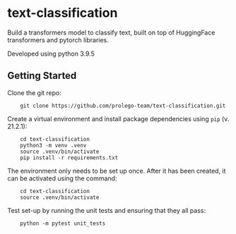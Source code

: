 # text-classification

Build a transformers model to classify text, built on top of HuggingFace transformers and pytorch libraries.

Developed using python 3.9.5

## Getting Started

Clone the git repo:

        git clone https://github.com/prolego-team/text-classification.git

Create a virtual environment and install package dependencies using `pip` (v. 21.2.1):

        cd text-classification
        python3 -m venv .venv
        source .venv/bin/activate
        pip install -r requirements.txt

The environment only needs to be set up once. After it has been created, it can be activated using the command:

        cd text-classification
        source .venv/bin/activate

Test set-up by running the unit tests and ensuring that they all pass:

        python -m pytest unit_tests
